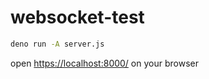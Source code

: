 # websocket-test
 
```sh
deno run -A server.js
```

open [https://localhost:8000/](https://localhost:8000/) on your browser

